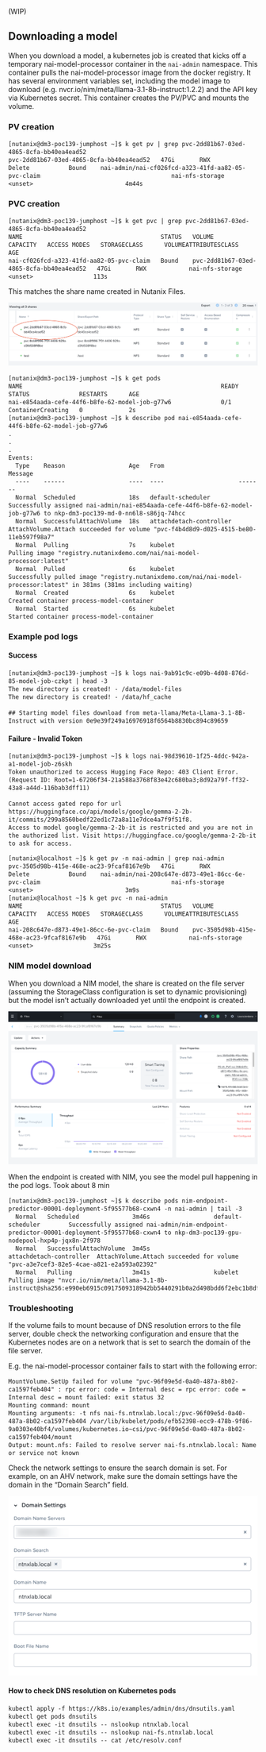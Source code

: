 (WIP)
## Downloading a model
When you download a model, a kubernetes job is created that kicks off a temporary nai-model-processor container in the `nai-admin` namespace. This container pulls the nai-model-processor image from the docker registry. It has several environment variables set, including the model image to download (e.g. nvcr.io/nim/meta/llama-3.1-8b-instruct:1.2.2) and the API key via Kubernetes secret. This container creates the PV/PVC and mounts the volume.

### PV creation
```
[nutanix@dm3-poc139-jumphost ~]$ k get pv | grep pvc-2dd81b67-03ed-4865-8cfa-bb40ea4ead52
pvc-2dd81b67-03ed-4865-8cfa-bb40ea4ead52   47Gi       RWX            Delete           Bound    nai-admin/nai-cf026fcd-a323-41fd-aa82-05-pvc-claim                                     nai-nfs-storage   <unset>                          4m44s
```

### PVC creation
```
[nutanix@dm3-poc139-jumphost ~]$ k get pvc | grep pvc-2dd81b67-03ed-4865-8cfa-bb40ea4ead52
NAME                                       STATUS   VOLUME                                     CAPACITY   ACCESS MODES   STORAGECLASS      VOLUMEATTRIBUTESCLASS   AGE
nai-cf026fcd-a323-41fd-aa82-05-pvc-claim   Bound    pvc-2dd81b67-03ed-4865-8cfa-bb40ea4ead52   47Gi       RWX            nai-nfs-storage   <unset>                 113s
```

This matches the share name created in Nutanix Files.

![](./images/file-share-creation.png)

```
[nutanix@dm3-poc139-jumphost ~]$ k get pods
NAME                                                        READY   STATUS              RESTARTS      AGE
nai-e854aada-cefe-44f6-b8fe-62-model-job-g77w6              0/1     ContainerCreating   0             2s
[nutanix@dm3-poc139-jumphost ~]$ k describe pod nai-e854aada-cefe-44f6-b8fe-62-model-job-g77w6
.
.
.
Events:
  Type    Reason                  Age   From                     Message
  ----    ------                  ----  ----                     -------
  Normal  Scheduled               18s   default-scheduler        Successfully assigned nai-admin/nai-e854aada-cefe-44f6-b8fe-62-model-job-g77w6 to nkp-dm3-poc139-md-0-nn6l8-s86jq-74hcc
  Normal  SuccessfulAttachVolume  18s   attachdetach-controller  AttachVolume.Attach succeeded for volume "pvc-f4b4d8d9-d025-4515-be80-11eb597f98a7"
  Normal  Pulling                 7s    kubelet                  Pulling image "registry.nutanixdemo.com/nai/nai-model-processor:latest"
  Normal  Pulled                  6s    kubelet                  Successfully pulled image "registry.nutanixdemo.com/nai/nai-model-processor:latest" in 381ms (381ms including waiting)
  Normal  Created                 6s    kubelet                  Created container process-model-container
  Normal  Started                 6s    kubelet                  Started container process-model-container
```

### Example pod logs

#### Success
```
[nutanix@dm3-poc139-jumphost ~]$ k logs nai-9ab91c9c-e09b-4d08-876d-85-model-job-czkpt | head -3
The new directory is created! - /data/model-files
The new directory is created! - /data/hf_cache

## Starting model files download from meta-llama/Meta-Llama-3.1-8B-Instruct with version 0e9e39f249a16976918f6564b8830bc894c89659
```

#### Failure - Invalid Token
```
[nutanix@dm3-poc139-jumphost ~]$ k logs nai-98d39610-1f25-4ddc-942a-a1-model-job-z6skh
Token unauthorized to access Hugging Face Repo: 403 Client Error. (Request ID: Root=1-67206f34-21a588a3768f83e42c680ba3;8d92a79f-ff32-43a8-a44d-116bab3dff11)

Cannot access gated repo for url https://huggingface.co/api/models/google/gemma-2-2b-it/commits/299a8560bedf22ed1c72a8a11e7dce4a7f9f51f8.
Access to model google/gemma-2-2b-it is restricted and you are not in the authorized list. Visit https://huggingface.co/google/gemma-2-2b-it to ask for access.
```

```
[nutanix@localhost ~]$ k get pv -n nai-admin | grep nai-admin
pvc-3505d98b-415e-468e-ac23-9fcaf8167e9b   47Gi       RWX            Delete           Bound    nai-admin/nai-208c647e-d873-49e1-86cc-6e-pvc-claim                                     nai-nfs-storage   <unset>                          3m9s
[nutanix@localhost ~]$ k get pvc -n nai-admin
NAME                                       STATUS   VOLUME                                     CAPACITY   ACCESS MODES   STORAGECLASS      VOLUMEATTRIBUTESCLASS   AGE
nai-208c647e-d873-49e1-86cc-6e-pvc-claim   Bound    pvc-3505d98b-415e-468e-ac23-9fcaf8167e9b   47Gi       RWX            nai-nfs-storage   <unset>                 3m25s
```

### NIM model download
When you download a NIM model, the share is created on the file server (assuming the StorageClass configuration is set to dynamic provisioning) but the model isn’t actually downloaded yet until the endpoint is created.

![](./images/file-share-after-nim-download.png)

When the endpoint is created with NIM, you see the model pull happening in the pod logs. Took about 8 min

```
[nutanix@dm3-poc139-jumphost ~]$ k describe pods nim-endpoint-predictor-00001-deployment-5f95577b68-cxwn4 -n nai-admin | tail -3
  Normal   Scheduled               3m46s                  default-scheduler        Successfully assigned nai-admin/nim-endpoint-predictor-00001-deployment-5f95577b68-cxwn4 to nkp-dm3-poc139-gpu-nodepool-hxp4p-jqx8n-2f978
  Normal   SuccessfulAttachVolume  3m45s                  attachdetach-controller  AttachVolume.Attach succeeded for volume "pvc-a3e7cef3-82e5-4cae-a821-e2a593a02392"
  Normal   Pulling                 3m41s                  kubelet                  Pulling image "nvcr.io/nim/meta/llama-3.1-8b-instruct@sha256:e990eb6915c0917509318942bb5440291b0a2d498bdd6f2ebc1b8dfc4580f2d4"
  ```

### Troubleshooting
If the volume fails to mount because of DNS resolution errors to the file server, double check the networking configuration and ensure that the Kubernetes nodes are on a network that is set to search the domain of the file server.

E.g. the nai-model-processor container fails to start with the following error:

```
MountVolume.SetUp failed for volume "pvc-96f09e5d-0a40-487a-8b02-ca1597feb404" : rpc error: code = Internal desc = rpc error: code = Internal desc = mount failed: exit status 32
Mounting command: mount
Mounting arguments: -t nfs nai-fs.ntnxlab.local:/pvc-96f09e5d-0a40-487a-8b02-ca1597feb404 /var/lib/kubelet/pods/efb52398-ecc9-478b-9f86-9a0303e40bf4/volumes/kubernetes.io~csi/pvc-96f09e5d-0a40-487a-8b02-ca1597feb404/mount
Output: mount.nfs: Failed to resolve server nai-fs.ntnxlab.local: Name or service not known
```

Check the network settings to ensure the search domain is set. For example, on an AHV network, make sure the domain settings have the domain in the “Domain Search” field. 

![](./images/domain-settings-ahv-subnet.png)

#### How to check DNS resolution on Kubernetes pods
```
kubectl apply -f https://k8s.io/examples/admin/dns/dnsutils.yaml
kubectl get pods dnsutils
kubectl exec -it dnsutils -- nslookup ntnxlab.local
kubectl exec -it dnsutils -- nslookup nai-fs.ntnxlab.local
kubectl exec -it dnsutils -- cat /etc/resolv.conf
```